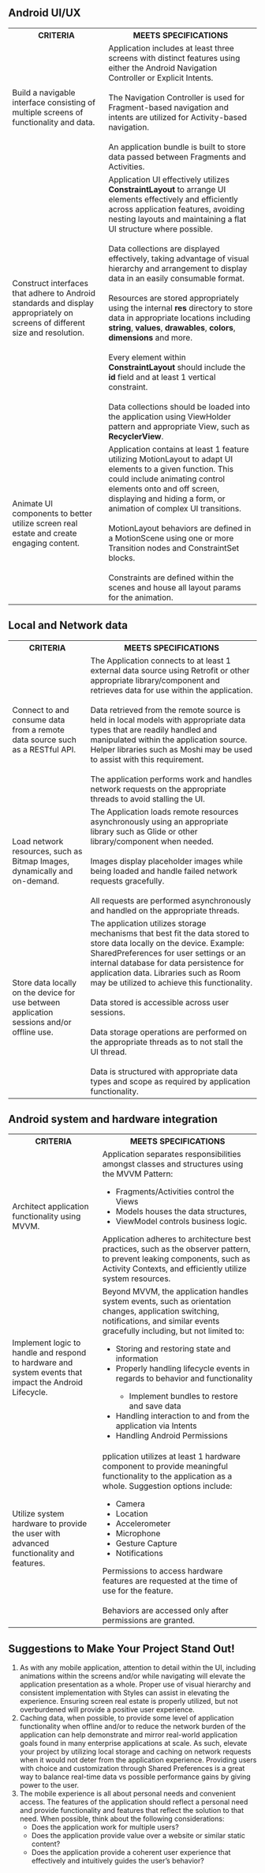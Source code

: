 ## Android UI/UX

<table>
    <tr>
        <th> CRITERIA </th>
        <th> MEETS SPECIFICATIONS </th>
    </tr>
    <tr>
        <td>
            Build a navigable interface consisting of multiple screens of functionality and data.
        </td>
        <td>
            Application includes at least three screens with distinct features using either the Android Navigation Controller or Explicit Intents.<br/>
            <br/>
            The Navigation Controller is used for Fragment-based navigation and intents are utilized for Activity-based navigation.<br/>
            <br/>
            An application bundle is built to store data passed between Fragments and Activities.
        </td>
    </tr>
    <tr>
        <td>
            Construct interfaces that adhere to Android standards and display appropriately on screens of different size and resolution.
        </td>
        <td>
            Application UI effectively utilizes <b>ConstraintLayout</b> to arrange UI elements effectively and efficiently across application features, avoiding nesting layouts and maintaining a flat UI structure where possible.<br/>
            <br/>
            Data collections are displayed effectively, taking advantage of visual hierarchy and arrangement to display data in an easily consumable format.<br/>
            <br/>
            Resources are stored appropriately using the internal <b>res</b> directory to store data in appropriate locations including <b>string</b>, <b>values</b>, <b>drawables</b>, <b>colors</b>, <b>dimensions</b> and more.<br/>
            <br/>
            Every element within <b>ConstraintLayout</b> should include the <b>id</b> field and at least 1 vertical constraint.<br/>
            <br/>
            Data collections should be loaded into the application using ViewHolder pattern and appropriate View, such as <b>RecyclerView</b>.
        </td>
    </tr>
    <tr>
        <td>
            Animate UI components to better utilize screen real estate and create engaging content.
        </td>
        <td>
            Application contains at least 1 feature utilizing MotionLayout to adapt UI elements to a given function. This could include animating control elements onto and off screen, displaying and hiding a form, or animation of complex UI transitions.<br/>
            <br/>
            MotionLayout behaviors are defined in a MotionScene using one or more Transition nodes and ConstraintSet blocks.<br/>
            <br/>
            Constraints are defined within the scenes and house all layout params for the animation.
        </td>
    </tr>
</table>


## Local and Network data

<table>
    <tr>
        <th> CRITERIA </th>
        <th> MEETS SPECIFICATIONS </th>
    </tr>
    <tr>
        <td>
            Connect to and consume data from a remote data source such as a RESTful API.
        </td>
        <td>
            The Application connects to at least 1 external data source using Retrofit or other appropriate library/component and retrieves data for use within the application.<br/>
            <br/>
            Data retrieved from the remote source is held in local models with appropriate data types that are readily handled and manipulated within the application source. Helper libraries such as Moshi may be used to assist with this requirement.<br/>
            <br/>
            The application performs work and handles network requests on the appropriate threads to avoid stalling the UI.
        </td>
    </tr>
    <tr>
        <td>
            Load network resources, such as Bitmap Images, dynamically and on-demand.
        </td>
        <td>
            The Application loads remote resources asynchronously using an appropriate library such as Glide or other library/component when needed.<br/>
            <br/>
            Images display placeholder images while being loaded and handle failed network requests gracefully.<br/>
            <br/>
            All requests are performed asynchronously and handled on the appropriate threads.
        </td>
    </tr>
    <tr>
        <td>
            Store data locally on the device for use between application sessions and/or offline use.
        </td>
        <td>
            The application utilizes storage mechanisms that best fit the data stored to store data locally on the device. Example: SharedPreferences for user settings or an internal database for data persistence for application data. Libraries such as Room may be utilized to achieve this functionality.<br/>
            <br/>
            Data stored is accessible across user sessions.<br/>
            <br/>
            Data storage operations are performed on the appropriate threads as to not stall the UI thread.<br/>
            <br/>
            Data is structured with appropriate data types and scope as required by application functionality.
        </td>
    </tr>
</table>


## Android system and hardware integration

<table>
    <tr>
        <th> CRITERIA </th>
        <th> MEETS SPECIFICATIONS </th>
    </tr>
    <tr>
        <td>
            Architect application functionality using MVVM.
        </td>
        <td>
            Application separates responsibilities amongst classes and structures using the MVVM Pattern:
            <ul>
                <li>Fragments/Activities control the Views</li>
                <li>Models houses the data structures,</li>
                <li>ViewModel controls business logic.</li>
            </ul>
            Application adheres to architecture best practices, such as the observer pattern, to prevent leaking components, such as Activity Contexts, and efficiently utilize system resources.
        </td>
    </tr>
    <tr>
        <td>
            Implement logic to handle and respond to hardware and system events that impact the Android Lifecycle.
        </td>
        <td>
            Beyond MVVM, the application handles system events, such as orientation changes, application switching, notifications, and similar events gracefully including, but not limited to:
            <ul>
                <li>Storing and restoring state and information</li>
                <li>Properly handling lifecycle events in regards to behavior and functionality</li>
                <ul>
                    <li>Implement bundles to restore and save data</li>
                </ul>
                <li>Handling interaction to and from the application via Intents</li>
                <li>Handling Android Permissions</li>
            </ul>
        </td>
    </tr>
    </tr>
    <tr>
        <td>
            Utilize system hardware to provide the user with advanced functionality and features.
        </td>
        <td>
            pplication utilizes at least 1 hardware component to provide meaningful functionality to the application as a whole. Suggestion options include:
            <ul>
                <li>Camera</li>
                <li>Location</li>
                <li>Accelerometer</li>
                <li>Microphone</li>
                <li>Gesture Capture</li>
                <li>Notifications</li>
            </ul>
            Permissions to access hardware features are requested at the time of use for the feature.<br/>
            <br/>
            Behaviors are accessed only after permissions are granted.
        </td>
    </tr>
</table>




## Suggestions to Make Your Project Stand Out!

<ol>
    <li>As with any mobile application, attention to detail within the UI, including animations within the screens and/or while navigating will elevate the application presentation as a whole. Proper use of visual hierarchy and consistent implementation with Styles can assist in elevating the experience. Ensuring screen real estate is properly utilized, but not overburdened will provide a positive user experience.</li>
    <li>Caching data, when possible, to provide some level of application functionality when offline and/or to reduce the network burden of the application can help demonstrate and mirror real-world application goals found in many enterprise applications at scale. As such, elevate your project by utilizing local storage and caching on network requests when it would not deter from the application experience. Providing users with choice and customization through Shared Preferences is a great way to balance real-time data vs possible performance gains by giving power to the user.</li>
    <li>The mobile experience is all about personal needs and convenient access. The features of the application should reflect a personal need and provide functionality and features that reflect the solution to that need. When possible, think about the following considerations:
        <ul>
            <li>Does the application work for multiple users?</li>
            <li>Does the application provide value over a website or similar static content?</li>
            <li>Does the application provide a coherent user experience that effectively and intuitively guides the user’s behavior?</li>
        </ul>
    </li>
</ol>